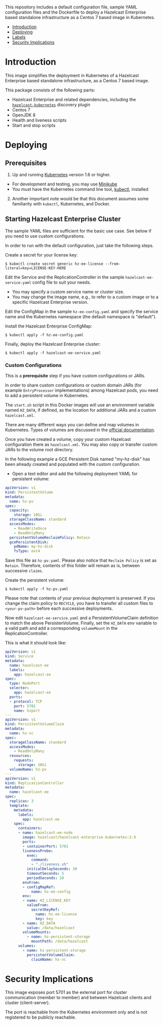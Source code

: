 This repository includes a default configuration file, sample YAML configuration files and 
the Dockerfile to deploy a Hazelcast Enterprise based standalone infrastructure as a Centos 7 based image
in Kubernetes.

- [Introduction](#introduction)
- [Deploying](#deploying)
- [Labels](#labels)
- [Security Implications](#security-implications)


# Introduction

This image simplifies the deployment in Kubernetes of a Hazelcast Enterprise based standalone infrastructure, as a
Centos 7 based image.

This package consists of the following parts:

* Hazelcast Enterprise and related dependencies, including the [`hazelcast-kubernetes`](https://github.com/hazelcast/hazelcast-kubernetes) discovery plugin
* Centos 7
* OpenJDK 8
* Health and liveness scripts
* Start and stop scripts

# Deploying

## Prerequisites

1) Up and running [Kubernetes](https://kubernetes.io) version 1.6 or higher.

  * For development and testing, you may use [Minikube](https://kubernetes.io/docs/getting-started-guides/minikube/)
  * You must have the Kubernetes command line tool, [kubectl](https://kubernetes.io/docs/tasks/tools/install-kubectl/),
    installed

2) Another important note would be that this document assumes some familiarity with `kubectl`, Kubernetes, and Docker.

## Starting Hazelcast Enterprise Cluster

The sample YAML files are sufficient for the basic use case. See below if you need to use custom configurations.

In order to run with the default configuration, just take the following steps.

Create a secret for your license key:

    $ kubectl create secret generic hz-ee-license --from-literal=key=LICENSE-KEY-HERE

Edit the Service and the ReplicationController in the sample `hazelcast-ee-service.yaml` config file to suit your needs.
  - You may specify a custom service name or cluster size.
  - You may change the image name, e.g., to refer to a custom image or to a specific Hazelcast Enterprise version.

Edit the ConfigMap in the sample `hz-ee-config.yaml` and specify the service name and the Kubernetes namespace
(the default namespace is "default").

Install the Hazelcast Enterprise ConfigMap:

    $ kubectl apply -f hz-ee-config.yaml

Finally, deploy the Hazelcast Enterprise cluster:

    $ kubectl apply -f hazelcast-ee-service.yaml


### Custom Configurations

This is a **prerequisite** step if you have custom configurations or JARs.

In order to share custom configurations or custom domain JARs (for example `EntryProcessor` implementations)
among Hazelcast pods, you need to add a persistent volume in Kubernetes.

The `start.sh` script in this Docker images will use an environment variable named `HZ_DATA`, if defined,
as the location for additional JARs and a custom `hazelcast.xml`.

There are many different ways you can define and map volumes in Kubernetes.
Types of volumes are discussed in the [official documentation](https://kubernetes.io/docs/concepts/storage/volumes/).

Once you have created a volume, copy your custom Hazelcast configuration there as `hazelcast.xml`. 
You may also copy or transfer custom JARs to the volume root directory.

In the following example a GCE Persistent Disk named "my-hz-disk" has been already created and populated with the
custom configuration.

* Open a text editor and add the following deployment YAML for persistent volume:

```yaml
apiVersion: v1
kind: PersistentVolume
metadata:
  name: hz-pv
spec:
  capacity:
    storage: 10Gi
  storageClassName: standard
  accessModes:
    - ReadWriteOnce
    - ReadOnlyMany
  persistentVolumeReclaimPolicy: Retain
  gcePersistentDisk:
    pdName: my-hz-disk
    fsType: ext4
```

Save this file as `hz-pv.yaml`. Please also notice that `Reclaim Policy` is set as `Retain`. 
Therefore, contents of this folder will remain as is, between successive `claims`.

Create the persistent volume:

    $ kubectl apply -f hz-pv.yaml

Please note that contents of your previous deployment is preserved. 
If you change the claim policy to `RECYCLE`, you have to transfer all custom files to `<your-pv-path>` 
before each successive deployments.

Now edit `hazelcast-ee-service.yaml` and a PersistentVolumeClaim definition to match the above PersistenVolume.
Finally, set the `HZ_DATA` env variable to a valid path and add a corresponding `volumeMount` in the
ReplicationController.

This is what it should look like:

```yaml
apiVersion: v1
kind: Service
metadata:
  name: hazelcast-ee
  labels:
    app: hazelcast-ee
spec:
  type: NodePort
  selector:
    app: hazelcast-ee
  ports:
  - protocol: TCP
    port: 5701
    name: hzport
---
apiVersion: v1
kind: PersistentVolumeClaim
metadata:
  name: hz-vc
spec:
  storageClassName: standard
  accessModes:
    - ReadOnlyMany
  resources:
    requests:
      storage: 10Gi
  volumeName: hz-pv
---
apiVersion: v1
kind: ReplicationController
metadata:
  name: hazelcast-ee
spec:
  replicas: 3
  template:
    metadata:
      labels:
        app: hazelcast-ee
    spec:
      containers:
      - name: hazelcast-ee-node
        image: hazelcast/hazelcast-enterprise-kubernetes:3.9
        ports:
        - containerPort: 5701
        livenessProbe:
          exec:
            command:
            - "./liveness.sh"
          initialDelaySeconds: 30
          timeoutSeconds: 5
          periodSeconds: 10
        envFrom:
        - configMapRef:
            name: hz-ee-config
        env:
        - name: HZ_LICENSE_KEY
          valueFrom:
            secretKeyRef:
              name: hz-ee-license
              key: key
        - name: HZ_DATA
          value: /data/hazelcast
        volumeMounts:
          - name: hz-persistent-storage
            mountPath: /data/hazelcast
      volumes:
        - name: hz-persistent-storage
          persistentVolumeClaim:
            claimName: hz-vc
```

# Security Implications

This image exposes port 5701 as the external port for cluster communication (member to member) and between 
Hazelcast clients and cluster (client-server).

The port is reachable from the Kubernetes environment only and is not registered to be publicly reachable.
